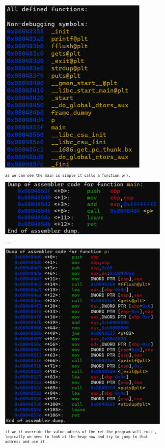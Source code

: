 ![all function](./resources/functions.png "functions")

```
as we can see the main is simple it calls a function p().
```
![main function](./resources/main_function.png "main function")

```
....
```
![p function](./resources/p_function.png "p function")
```
if we if override the value adress of the ret the program will exit , logically we need to look at the heap now and try to jump to that address and use it
```